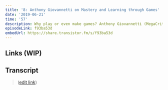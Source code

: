 ```yaml
---
title: '8: Anthony Giovannetti on Mastery and Learning through Games'
date: '2019-06-21'
time: '57'
description: Why play or even make games? Anthony Giovannetti (MegaCrit) joins Henry to chat building the video game Slay the Spire with the community. They discuss games an a interactive medium, immersion, player incentives/tradeoffs, emergent gameplay through roguelikes (procedural generation, permadeath), player mastery/difficulty, Steam early access, user feedback, importance of testing, data-informed balancing, and player accessibility driving features via streaming, translations, and UX.
episodeLink: f93ba53d
embedUrl: https://share.transistor.fm/s/f93ba53d
---
```


## Links (WIP)

## Transcript

> ([edit link](https://github.com/hzoo/maintainersanonymous.com/edit/master/src/pages/games.md))